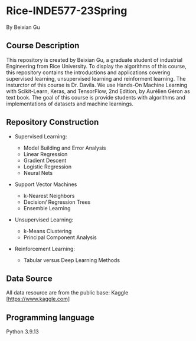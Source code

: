 # Rice-INDE577-23Spring
By Beixian Gu

## Course Description
This repository is created by Beixian Gu, a graduate student of industrial Engineering from Rice University. To display the algorithms of this course, this repository contains the introductions and applications covering supervised learning, unsupervised learning and reinforment learning.
The insturctor of this course is Dr. Davila. We use Hands-On Machine Learning with Scikit-Learn, Keras, and TensorFlow, 2nd Edition, by Aurélien Géron as text book. The goal of this course is provide students with algorithms and implementations of datasets and machine learnings. 

## Repository Construction
* Supervised Learning:
  *  Model Building and Error Analysis
  * Linear Regression
  * Gradient Descent
  * Logistic Regression
  * Neural Nets
* Support Vector Machines
  * k-Nearest Neighbors
  * Decision/ Regression Trees
  * Ensemble Learning

* Unsupervised Learning:
  * k-Means Clustering
  * Principal Component Analysis

* Reinforcement Learning:
  * Tabular versus Deep Learning Methods

## Data Source
All data resource are from the public base: Kaggle [https://www.kaggle.com]


## Programming language
Python 3.9.13
